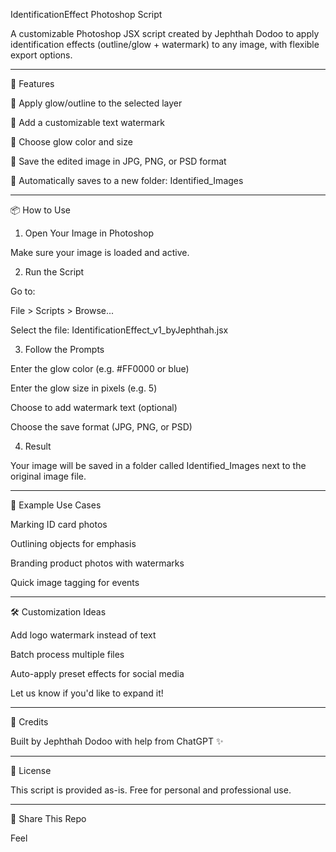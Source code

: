 IdentificationEffect Photoshop Script

A customizable Photoshop JSX script created by Jephthah Dodoo to apply identification effects (outline/glow + watermark) to any image, with flexible export options.


---

🚀 Features

🔲 Apply glow/outline to the selected layer

📝 Add a customizable text watermark

🎨 Choose glow color and size

💾 Save the edited image in JPG, PNG, or PSD format

📁 Automatically saves to a new folder: Identified_Images



---

📦 How to Use

1. Open Your Image in Photoshop

Make sure your image is loaded and active.

2. Run the Script

Go to:

File > Scripts > Browse...

Select the file: IdentificationEffect_v1_byJephthah.jsx

3. Follow the Prompts

Enter the glow color (e.g. #FF0000 or blue)

Enter the glow size in pixels (e.g. 5)

Choose to add watermark text (optional)

Choose the save format (JPG, PNG, or PSD)


4. Result

Your image will be saved in a folder called Identified_Images next to the original image file.


---

📸 Example Use Cases

Marking ID card photos

Outlining objects for emphasis

Branding product photos with watermarks

Quick image tagging for events



---

🛠 Customization Ideas

Add logo watermark instead of text

Batch process multiple files

Auto-apply preset effects for social media


Let us know if you'd like to expand it!


---

🧠 Credits

Built by Jephthah Dodoo with help from ChatGPT ✨


---

📃 License

This script is provided as-is. Free for personal and professional use.


---

🔗 Share This Repo

Feel

